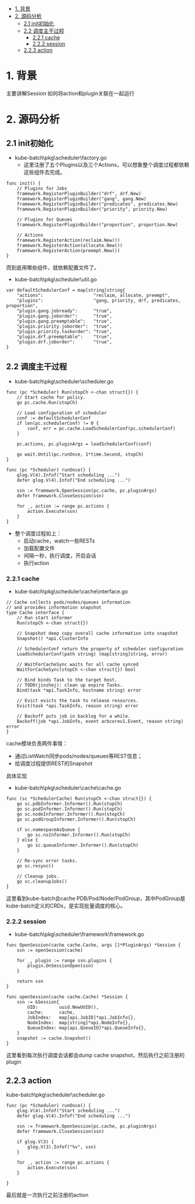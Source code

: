 <!-- TOC -->

- [1. 背景](#1-背景)
- [2. 源码分析](#2-源码分析)
    - [2.1 init初始化](#21-init初始化)
    - [2.2 调度主干过程](#22-调度主干过程)
        - [2.2.1 cache](#221-cache)
        - [2.2.2 session](#222-session)
    - [2.2.3 action](#223-action)

<!-- /TOC -->

# 1. 背景
主要讲解Session 如何将action和plugin关联在一起运行

# 2. 源码分析
## 2.1 init初始化
* kube-batch\pkg\scheduler\factory.go
    * 这里注册了五个Plugins以及三个Actions，可以想象整个调度过程都依赖这些组件去完成。
```
func init() {
    // Plugins for Jobs
    framework.RegisterPluginBuilder("drf", drf.New)
    framework.RegisterPluginBuilder("gang", gang.New)
    framework.RegisterPluginBuilder("predicates", predicates.New)
    framework.RegisterPluginBuilder("priority", priority.New)

    // Plugins for Queues
    framework.RegisterPluginBuilder("proportion", proportion.New)

    // Actions
    framework.RegisterAction(reclaim.New())
    framework.RegisterAction(allocate.New())
    framework.RegisterAction(preempt.New())
}
```

而到底用哪些组件，就依赖配置文件了。
* kube-batch\pkg\scheduler\util.go
```
var defaultSchedulerConf = map[string]string{
    "actions":                   "reclaim, allocate, preempt",
    "plugins":                   "gang, priority, drf, predicates, proportion",
    "plugin.gang.jobready":      "true",
    "plugin.gang.joborder":      "true",
    "plugin.gang.preemptable":   "true",
    "plugin.priority.joborder":  "true",
    "plugin.priority.taskorder": "true",
    "plugin.drf.preemptable":    "true",
    "plugin.drf.joborder":       "true",
}
```

## 2.2 调度主干过程
* kube-batch\pkg\scheduler\scheduler.go
```
func (pc *Scheduler) Run(stopCh <-chan struct{}) {
    // Start cache for policy.
    go pc.cache.Run(stopCh)

    // Load configuration of scheduler
    conf := defaultSchedulerConf
    if len(pc.schedulerConf) != 0 {
        conf, err = pc.cache.LoadSchedulerConf(pc.schedulerConf)
    }

    pc.actions, pc.pluginArgs = loadSchedulerConf(conf)

    go wait.Until(pc.runOnce, 1*time.Second, stopCh)
}

func (pc *Scheduler) runOnce() {
    glog.V(4).Infof("Start scheduling ...")
    defer glog.V(4).Infof("End scheduling ...")

    ssn := framework.OpenSession(pc.cache, pc.pluginArgs)
    defer framework.CloseSession(ssn)

    for _, action := range pc.actions {
        action.Execute(ssn)
    }
}
```
* 整个调度过程如上：
    * 启动cache，watch一些RESTs
    * 加载配置文件
    * 间隔一秒，执行调度，开启会话
    * 执行action


### 2.2.1 cache
* kube-batch\pkg\scheduler\cache\interface.go
```
// Cache collects pods/nodes/queues information
// and provides information snapshot
type Cache interface {
    // Run start informer
    Run(stopCh <-chan struct{})

    // Snapshot deep copy overall cache information into snapshot
    Snapshot() *api.ClusterInfo

    // SchedulerConf return the property of scheduler configuration
    LoadSchedulerConf(path string) (map[string]string, error)

    // WaitForCacheSync waits for all cache synced
    WaitForCacheSync(stopCh <-chan struct{}) bool

    // Bind binds Task to the target host.
    // TODO(jinzhej): clean up expire Tasks.
    Bind(task *api.TaskInfo, hostname string) error

    // Evict evicts the task to release resources.
    Evict(task *api.TaskInfo, reason string) error

    // Backoff puts job in backlog for a while.
    Backoff(job *api.JobInfo, event arbcorev1.Event, reason string) error
}
```
cache模块负责两件事情：
* 通过ListWatch同步pods/nodes/queues等REST信息；
* 给调度过程提供REST的Snapshot

具体实现
* kube-batch\pkg\scheduler\cache\cache.go
```
func (sc *SchedulerCache) Run(stopCh <-chan struct{}) {
    go sc.pdbInformer.Informer().Run(stopCh)
    go sc.podInformer.Informer().Run(stopCh)
    go sc.nodeInformer.Informer().Run(stopCh)
    go sc.podGroupInformer.Informer().Run(stopCh)

    if sc.namespaceAsQueue {
        go sc.nsInformer.Informer().Run(stopCh)
    } else {
        go sc.queueInformer.Informer().Run(stopCh)
    }

    // Re-sync error tasks.
    go sc.resync()

    // Cleanup jobs.
    go sc.cleanupJobs()
}
```
这里看到kube-batch会cache PDB/Pod/Node/PodGroup，其中PodGroup是kube-batch定义的CRDs，是实现批量调度的核心。

### 2.2.2 session
* kube-batch\pkg\scheduler\framework\framework.go
```
func OpenSession(cache cache.Cache, args []*PluginArgs) *Session {
    ssn := openSession(cache)

    for _, plugin := range ssn.plugins {
        plugin.OnSessionOpen(ssn)
    }

    return ssn
}

func openSession(cache cache.Cache) *Session {
    ssn := &Session{
        UID:        uuid.NewUUID(),
        cache:      cache,
        JobIndex:   map[api.JobID]*api.JobInfo{},
        NodeIndex:  map[string]*api.NodeInfo{},
        QueueIndex: map[api.QueueID]*api.QueueInfo{},
    }        
    snapshot := cache.Snapshot()
}
```
这里看到每次执行调度会话都会dump cache snapshot，然后执行之前注册的plugin

## 2.2.3 action
kube-batch\pkg\scheduler\scheduler.go
```
func (pc *Scheduler) runOnce() {
    glog.V(4).Infof("Start scheduling ...")
    defer glog.V(4).Infof("End scheduling ...")

    ssn := framework.OpenSession(pc.cache, pc.pluginArgs)
    defer framework.CloseSession(ssn)

    if glog.V(3) {
        glog.V(3).Infof("%v", ssn)
    }

    for _, action := range pc.actions {
        action.Execute(ssn)
    }

}
```
最后就是一次执行之前注册的action